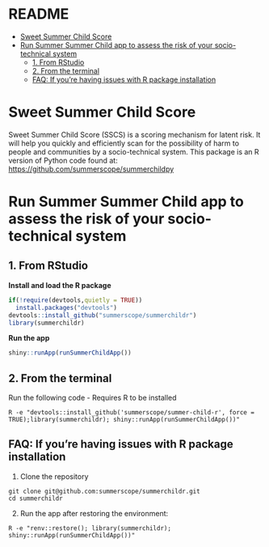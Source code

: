 README
================

-   [Sweet Summer Child Score](#sweet-summer-child-score)
-   [Run Summer Summer Child app to assess the risk of your
    socio-technical
    system](#run-summer-summer-child-app-to-assess-the-risk-of-your-socio-technical-system)
    -   [1. From RStudio](#1-from-rstudio)
    -   [2. From the terminal](#2-from-the-terminal)
    -   [FAQ: If you’re having issues with R package
        installation](#faq-if-youre-having-issues-with-r-package-installation)

# Sweet Summer Child Score

Sweet Summer Child Score (SSCS) is a scoring mechanism for latent risk.
It will help you quickly and efficiently scan for the possibility of
harm to people and communities by a socio-technical system. This package
is an R version of Python code found at:
<https://github.com/summerscope/summerchildpy>

# Run Summer Summer Child app to assess the risk of your socio-technical system

## 1. From RStudio

**Install and load the R package**

``` r
if(!require(devtools,quietly = TRUE))
  install.packages("devtools")
devtools::install_github("summerscope/summerchildr")
library(summerchildr)
```

**Run the app**

``` r
shiny::runApp(runSummerChildApp())
```

## 2. From the terminal

Run the following code - Requires R to be installed

    R -e "devtools::install_github('summerscope/summer-child-r', force = TRUE);library(summerchildr); shiny::runApp(runSummerChildApp())"

## FAQ: If you’re having issues with R package installation

1.  Clone the repository

<!-- -->

    git clone git@github.com:summerscope/summerchildr.git
    cd summerchildr

2.  Run the app after restoring the environment:

<!-- -->

    R -e "renv::restore(); library(summerchildr); shiny::runApp(runSummerChildApp())"
